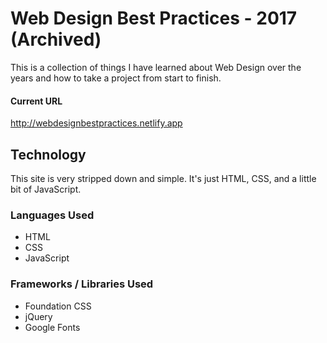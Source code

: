 # Web Design Best Practices - 2017 (Archived)
This is a collection of things I have learned about Web Design over the years and how to take a project from start to finish.

#### Current URL
http://webdesignbestpractices.netlify.app

## Technology
This site is very stripped down and simple. It's just HTML, CSS, and a little bit of JavaScript. 

### Languages Used
- HTML
- CSS
- JavaScript

### Frameworks / Libraries Used
- Foundation CSS
- jQuery
- Google Fonts
